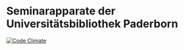# Seminarapparate der Universitätsbibliothek Paderborn

[![Code Climate](https://codeclimate.com/github/ubpb/semapp2.png)](https://codeclimate.com/github/ubpb/semapp2)
